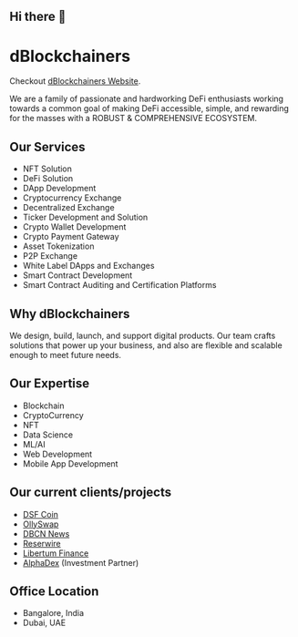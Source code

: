 ## Hi there 👋

# dBlockchainers
Checkout [dBlockchainers Website](https://dblockchainers.com/).


We are a family of passionate and hardworking DeFi enthusiasts working towards a common goal of making DeFi accessible, simple, and rewarding for the masses with a ROBUST & COMPREHENSIVE ECOSYSTEM.

## Our Services
- NFT Solution
- DeFi Solution 
- DApp Development
- Cryptocurrency Exchange
- Decentralized Exchange
- Ticker Development and Solution
- Crypto Wallet Development
- Crypto Payment Gateway
- Asset Tokenization
- P2P Exchange
- White Label DApps and Exchanges
- Smart Contract Development
- Smart Contract Auditing and Certification Platforms


## Why dBlockchainers
We design, build, launch, and support digital products. Our team crafts solutions that power up your business, and also are flexible and scalable enough to meet future needs.

## Our Expertise
- Blockchain
- CryptoCurrency
- NFT
- Data Science
- ML/AI
- Web Development
- Mobile App Development


## Our current clients/projects
- [DSF Coin](https://dsficoin.com)
- [OllySwap](https://ollyswap.com)
- [DBCN News](https://dbcn.news)
- [Reserwire](https://reserwire.com)
- [Libertum Finance](https://libertum.finance)
- [AlphaDex](http://alphadexuae.com/) (Investment Partner)

## Office Location
- Bangalore, India
- Dubai, UAE
